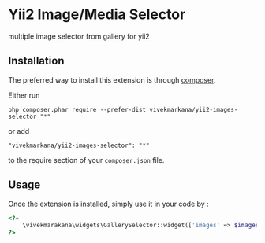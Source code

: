 Yii2 Image/Media Selector
=========================
multiple image selector from gallery for yii2

Installation
------------

The preferred way to install this extension is through [composer](http://getcomposer.org/download/).

Either run

```
php composer.phar require --prefer-dist vivekmarkana/yii2-images-selector "*"
```

or add

```
"vivekmarkana/yii2-images-selector": "*"
```

to the require section of your `composer.json` file.


Usage
-----

Once the extension is installed, simply use it in your code by  :

```php
<?=
    \vivekmarakana\widgets\GallerySelector::widget(['images' => $images]);
?>
```
